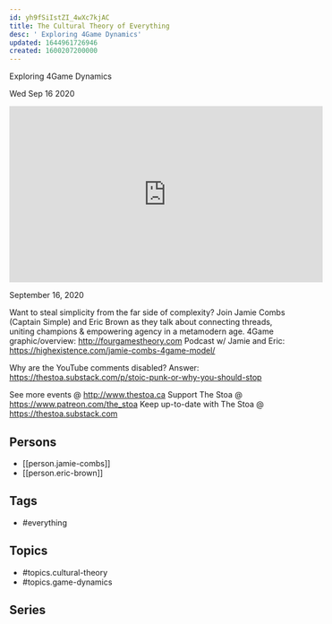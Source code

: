 ```yaml
---
id: yh9fSiIstZI_4wXc7kjAC
title: The Cultural Theory of Everything
desc: ' Exploring 4Game Dynamics'
updated: 1644961726946
created: 1600207200000
---
```



 Exploring 4Game Dynamics

Wed Sep 16 2020

<iframe width="560" height="315" src="https://www.youtube.com/embed/WcaxwtsUnr4" title="The Cultural Theory of Everything: Exploring 4Game Dynamics w/ Jamie Combs & Eric Brown" frameborder="0" allow="accelerometer; autoplay; clipboard-write; encrypted-media; gyroscope; picture-in-picture" allowfullscreen ></iframe>

September 16, 2020

Want to steal simplicity from the far side of complexity? 
Join Jamie Combs (Captain Simple) and Eric Brown as they talk about connecting threads, uniting champions & empowering agency in a metamodern age.
4Game graphic/overview: http://fourgamestheory.com
Podcast w/ Jamie and Eric: https://highexistence.com/jamie-combs-4game-model/

Why are the YouTube comments disabled? Answer: https://thestoa.substack.com/p/stoic-punk-or-why-you-should-stop

See more events @ http://www.thestoa.ca
Support The Stoa @ https://www.patreon.com/the_stoa
Keep up-to-date with The Stoa @ https://thestoa.substack.com

## Persons

- [[person.jamie-combs]]
- [[person.eric-brown]]

## Tags

- #everything

## Topics

- #topics.cultural-theory
- #topics.game-dynamics

## Series



